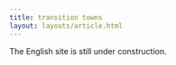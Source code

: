 ```yaml
---
title: transition towns
layout: layouts/article.html
---
```


The English site is still under construction.
